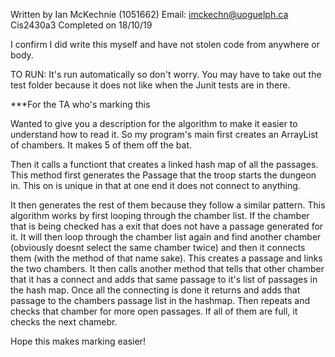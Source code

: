 Written by Ian McKechnie (1051662)
Email: imckechn@uoguelph.ca
Cis2430a3
Completed on 18/10/19

I confirm I did write this myself and have not stolen code from anywhere or body.

TO RUN: It's run automatically so don't worry. You may have to take out the test folder because it does not like when the Junit tests are in there.

***For the TA who's marking this

Wanted to give you a description for the algorithm to make it easier to understand how to read it.
So my program's main first creates an ArrayList of chambers. It makes 5 of them off the bat.

Then it calls a functiont that creates a linked hash map of all the passages.
This method first generates the Passage that the troop starts the dungeon in. This on is unique in that at one end it does not connect to anything.

It then generates the rest of them because they follow a similar pattern.
This algorithm works by first looping through the chamber list. If the chamber that is being checked has a exit that does not have a passage generated for it. It will then loop
through the chamber list again and find another chamber (obviously doesnt select the same chamber twice) and then it connects them (with the method of that name sake). This creates
a passage and links the two chambers. It then calls another method that tells that other chamber that it has a connect and adds that same passage to it's list of passages in the
hash map. Once all the connecting is done it returns and adds that passage to the chambers passage list in the hashmap. Then repeats and checks that chamber for more open passages.
If all of them are full, it checks the next chamebr.

Hope this makes marking easier!



